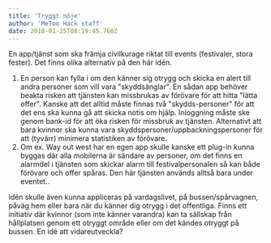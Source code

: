 ```yaml
---
title: 'Tryggt nöje'
author: 'MeToo Hack staff'
date: 2018-01-25T08:19:45.760Z
---
```

En app/tjänst som ska främja civilkurage riktat till events (festivaler, stora fester).
Det finns olika alternativ på den här idén.

1. En person kan fylla i om den känner sig otrygg och skicka en alert till andra personer som vill vara "skyddsänglar". En sådan app behöver beakta risken att tjänsten kan missbrukas av förövare för att hitta "lätta offer". Kanske att det alltid måste finnas två "skydds-personer"  för att det ens ska kunna gå att skicka notis om hjälp. Inloggning måste ske genom bank-id för att öka risken för missbruk av tjänsten. Alternativt att bara kvinnor ska kunna vara skyddspersoner/uppbackningspersoner för att (tyvärr) minimera statistiken av förövare.  
2. Om ex. Way out west har en egen app skulle kanske ett plug-in kunna byggas där alla mobilerna är sändare av personer, om det finns en alarmdel i tjänsten som skickar alarm till festivalpersonalen så kan både förövare och offer spåras. Den här tjänsten används alltså bara under eventet..

Idén skulle även kunna appliceras på vardagslivet, på bussen/spårvagnen, påväg hem eller bara när du känner dig otrygg i det offentliga. Finns ett initiativ där kvinnor (som inte känner varandra) kan ta sällskap från hållplatsen genom ett otryggt område eller om det kändes otryggt på bussen. En idé att vidareutveckla?
